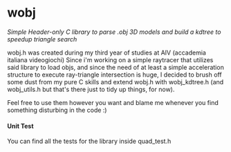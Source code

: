 # wobj
_Simple Header-only C library to parse .obj 3D models and build a kdtree to speedup triangle search_

wobj.h was created during my third year of studies at AIV (accademia italiana videogiochi)
Since i'm working on a simple raytracer that utilizes said library to load objs, and since the need of at least a simple acceleration structure to execute ray-triangle intersection is huge, I decided to brush off some dust from my pure C skills and extend wobj.h with wobj_kdtree.h (and wobj_utils.h but that's there just to tidy up things, for now).

Feel free to use them however you want and blame me whenever you find something disturbing in the code :) 
#### Unit Test
You can find all the tests for the library inside quad_test.h
